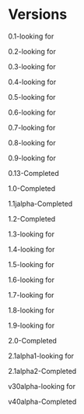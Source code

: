 
# Versions
0.1-looking for

0.2-looking for

0.3-looking for

0.4-looking for 

0.5-looking for

0.6-looking for

0.7-looking for

0.8-looking for

0.9-looking for

0.13-Completed

1.0-Completed

1.1jalpha-Completed

1.2-Completed

1.3-looking for

1.4-looking for

1.5-looking for

1.6-looking for

1.7-looking for

1.8-looking for

1.9-looking for

2.0-Completed

2.1alpha1-looking for

2.1alpha2-Completed

v30alpha-looking for

v40alpha-Completed
